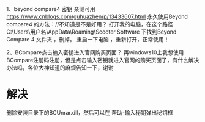 1、beyond compare4 密钥 亲测可用
https://www.cnblogs.com/guhuazhen/p/13433607.html
永久使用Beyond compare4 的方法：//不知道是不是好用？
打开我的电脑，在这个路径 C:\Users\用户名\AppData\Roaming\Scooter Software  下找到Beyond Compare 4 文件夹 ，删掉。
重启一下电脑 ，重新打开，正常使用！

2、BCompare点击输入密钥进入官网购买页面？
再windows10上我想使用BCompare注册码注册，但是点击输入密钥就进入官网的购买页面了，有什么解决办法吗，各位大神知道的麻烦告知一下，谢谢
# 解决
删除安装目录下的BCUnrar.dll，然后可以在 帮助-输入秘钥弹出秘钥框